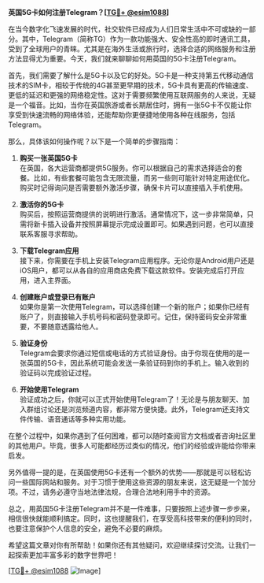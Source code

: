 **英国5G卡如何注册Telegram？[[TG💪+ @esim1088](https://t.me/s/esim1088)]**

在当今数字化飞速发展的时代，社交软件已经成为人们日常生活中不可或缺的一部分。其中，Telegram（简称TG）作为一款功能强大、安全性高的即时通讯工具，受到了全球用户的青睐。尤其是在海外生活或旅行时，选择合适的网络服务和注册方法显得尤为重要。今天，我们就来聊聊如何用英国的5G卡注册Telegram。

首先，我们需要了解什么是5G卡以及它的好处。5G卡是一种支持第五代移动通信技术的SIM卡，相较于传统的4G甚至更早期的技术，5G卡具有更高的传输速度、更低的延迟和更强的网络稳定性。这对于需要频繁使用互联网服务的人来说，无疑是一个福音。比如，当你在英国旅游或者长期居住时，拥有一张5G卡不仅能让你享受到快速流畅的网络体验，还能帮助你更便捷地使用各种在线服务，包括Telegram。

那么，具体该如何操作呢？以下是一个简单的步骤指南：

1. **购买一张英国5G卡**  
   在英国，各大运营商都提供5G服务。你可以根据自己的需求选择适合的套餐。比如，有些套餐可能包含无限流量，而另一些则可能针对特定用途优化。购买时记得询问是否需要额外激活步骤，确保卡片可以直接插入手机使用。

2. **激活你的5G卡**  
   购买后，按照运营商提供的说明进行激活。通常情况下，这一步非常简单，只需将新卡插入设备并按照屏幕提示完成设置即可。如果遇到问题，也可以直接联系客服寻求帮助。

3. **下载Telegram应用**  
   接下来，你需要在手机上安装Telegram应用程序。无论你是Android用户还是iOS用户，都可以从各自的应用商店免费下载这款软件。安装完成后打开应用，进入主界面。

4. **创建账户或登录已有账户**  
   如果你是第一次使用Telegram，可以选择创建一个新的账户；如果你已经有账户了，则直接输入手机号码和密码登录即可。记住，保持密码安全非常重要，不要随意透露给他人。

5. **验证身份**  
   Telegram会要求你通过短信或电话的方式验证身份。由于你现在使用的是一张英国的5G卡，因此系统可能会发送一条验证码到你的手机上。输入收到的验证码以完成验证过程。

6. **开始使用Telegram**  
   验证成功之后，你就可以正式开始使用Telegram了！无论是与朋友聊天、加入群组讨论还是浏览频道内容，都非常方便快捷。此外，Telegram还支持文件传输、语音通话等多种实用功能。

在整个过程中，如果你遇到了任何困难，都可以随时查阅官方文档或者咨询社区里的其他用户。毕竟，很多人可能都经历过类似的情况，他们的经验或许能给你带来启发。

另外值得一提的是，在英国使用5G卡还有一个额外的优势——那就是可以轻松访问一些国际网站和服务。对于习惯于使用这些资源的朋友来说，这无疑是一个加分项。不过，请务必遵守当地法律法规，合理合法地利用手中的资源。

总之，用英国5G卡注册Telegram并不是一件难事，只要按照上述步骤一步步来，相信很快就能顺利搞定。同时，这也提醒我们，在享受高科技带来的便利的同时，也要注意保护个人信息的安全，避免不必要的麻烦。

希望这篇文章对你有所帮助！如果你还有其他疑问，欢迎继续探讨交流。让我们一起探索更加丰富多彩的数字世界吧！

[[TG💪+ @esim1088](https://t.me/s/esim1088) ![Image](https://i.postimg.cc/4NQfJmqS/Snipaste-2025-05-13-00-14-12.png)]